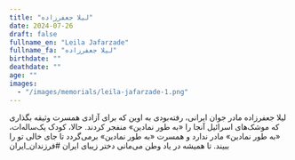```yaml
---
title: "لیلا جعفرزاده"
date: 2024-07-26
draft: false
fullname_en: "Leila Jafarzade"
fullname_fa: "لیلا جعفرزاده"
birthdate: ""
deathdate: ""
age: ""
images:
  - "/images/memorials/leila-jafarzade-1.png"
---
```


لیلا جعفرزاده
مادر جوان ایرانی،
رفته‌بودی به اوین که برای آزادی همسرت وثیقه بگذاری که موشک‌های اسرائیل  آنجا را «به طور نمادین» منفجر کردند. حالا، کودک یک‌ساله‌ات، «به طور نمادین» مادر ندارد و همسرت «به طور نمادین» برمی‌گردد تا جای خالی تو را ببیند. تا همیشه در یاد وطن می‌مانی دختر زیبای ایران
#فرزندان_ایران